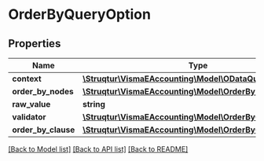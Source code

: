 # OrderByQueryOption

## Properties
Name | Type | Description | Notes
------------ | ------------- | ------------- | -------------
**context** | [**\Struqtur\VismaEAccounting\Model\ODataQueryContext**](ODataQueryContext.md) |  | [optional] 
**order_by_nodes** | [**\Struqtur\VismaEAccounting\Model\OrderByNode[]**](OrderByNode.md) |  | [optional] 
**raw_value** | **string** |  | [optional] 
**validator** | [**\Struqtur\VismaEAccounting\Model\OrderByQueryValidator**](OrderByQueryValidator.md) |  | [optional] 
**order_by_clause** | [**\Struqtur\VismaEAccounting\Model\OrderByClause**](OrderByClause.md) |  | [optional] 

[[Back to Model list]](../README.md#documentation-for-models) [[Back to API list]](../README.md#documentation-for-api-endpoints) [[Back to README]](../README.md)



